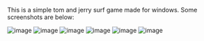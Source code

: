 This is a simple tom and jerry surf game made for windows.
Some screenshots are below:

![image](https://github.com/eldhosejoys/Tom_and_Jerry_Surf_Windows_Game/assets/29755311/8d8f7c4e-9378-4ec7-8435-3641adb7caf4)
![image](https://github.com/eldhosejoys/Tom_and_Jerry_Surf_Windows_Game/assets/29755311/b9e0cb98-f75a-4afc-a93f-623800954a92)
![image](https://github.com/eldhosejoys/Tom_and_Jerry_Surf_Windows_Game/assets/29755311/58a6c835-2157-4bb7-9a5a-6232280dab15)
![image](https://github.com/eldhosejoys/Tom_and_Jerry_Surf_Windows_Game/assets/29755311/7b463a3d-3d1a-4940-91c5-f01693cf011b)
![image](https://github.com/eldhosejoys/Tom_and_Jerry_Surf_Windows_Game/assets/29755311/c08336f5-1257-48db-9ae2-b901deb6896b)
![image](https://github.com/eldhosejoys/Tom_and_Jerry_Surf_Windows_Game/assets/29755311/6e7e51ed-efa0-49ab-a6af-ea74a6955fd5)




